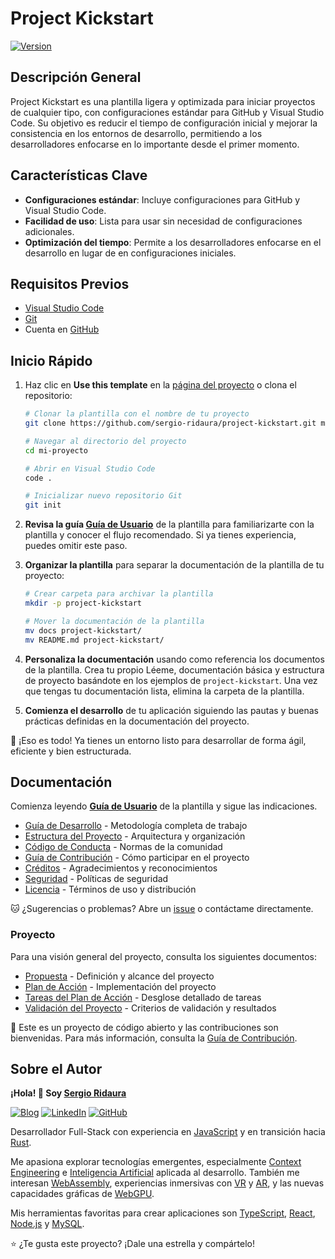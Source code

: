 # Project Kickstart

[![Version](https://img.shields.io/badge/version-0.9.0-blue.svg)]()

## Descripción General

Project Kickstart es una plantilla ligera y optimizada para iniciar proyectos de cualquier tipo, con configuraciones estándar para GitHub y Visual Studio Code. Su objetivo es reducir el tiempo de configuración inicial y mejorar la consistencia en los entornos de desarrollo, permitiendo a los desarrolladores enfocarse en lo importante desde el primer momento.

## Características Clave

- **Configuraciones estándar**: Incluye configuraciones para GitHub y Visual Studio Code.
- **Facilidad de uso**: Lista para usar sin necesidad de configuraciones adicionales.
- **Optimización del tiempo**: Permite a los desarrolladores enfocarse en el desarrollo en lugar de en configuraciones iniciales.

## Requisitos Previos

- [Visual Studio Code](https://code.visualstudio.com)
- [Git](https://git-scm.com)
- Cuenta en [GitHub](https://github.com)

## Inicio Rápido

1. Haz clic en **Use this template** en la [página del proyecto](https://github.com/sergio-ridaura/project-kickstart) o clona el repositorio:

   ```bash
   # Clonar la plantilla con el nombre de tu proyecto
   git clone https://github.com/sergio-ridaura/project-kickstart.git mi-proyecto

   # Navegar al directorio del proyecto
   cd mi-proyecto

   # Abrir en Visual Studio Code
   code .

   # Inicializar nuevo repositorio Git
   git init
   ```

2. **Revisa la guía [Guía de Usuario](docs/USER_GUIDE.md)** de la plantilla para familiarizarte con la plantilla y conocer el flujo recomendado. Si ya tienes experiencia, puedes omitir este paso.

3. **Organizar la plantilla** para separar la documentación de la plantilla de tu proyecto:

   ```bash
   # Crear carpeta para archivar la plantilla
   mkdir -p project-kickstart

   # Mover la documentación de la plantilla
   mv docs project-kickstart/
   mv README.md project-kickstart/
   ```

4. **Personaliza la documentación** usando como referencia los documentos de la plantilla. Crea tu propio Léeme, documentación básica y estructura de proyecto basándote en los ejemplos de `project-kickstart`. Una vez que tengas tu documentación lista, elimina la carpeta de la plantilla.

5. **Comienza el desarrollo** de tu aplicación siguiendo las pautas y buenas prácticas definidas en la documentación del proyecto.

🚀 ¡Eso es todo! Ya tienes un entorno listo para desarrollar de forma ágil, eficiente y bien estructurada.

## Documentación

Comienza leyendo **[Guía de Usuario](docs/USER_GUIDE.md)** de la plantilla y sigue las indicaciones.

- [Guía de Desarrollo](docs/DEVELOPMENT_GUIDE.md) - Metodología completa de trabajo
- [Estructura del Proyecto](docs/STRUCTURE.md) - Arquitectura y organización
- [Código de Conducta](docs/CODE_OF_CONDUCT.md) - Normas de la comunidad
- [Guía de Contribución](docs/CONTRIBUTING.md) - Cómo participar en el proyecto
- [Créditos](docs/CREDITS.md) - Agradecimientos y reconocimientos
- [Seguridad](docs/SECURITY.md) - Políticas de seguridad
- [Licencia](LICENSE) - Términos de uso y distribución

🐱 ¿Sugerencias o problemas? Abre un [issue](https://github.com/sergio-ridaura/project-kickstart/issues) o contáctame directamente.

### Proyecto

Para una visión general del proyecto, consulta los siguientes documentos:

- [Propuesta](docs/PROPOSAL.md) - Definición y alcance del proyecto
- [Plan de Acción](docs/ACTION_PLAN.md) - Implementación del proyecto
- [Tareas del Plan de Acción](docs/tasks) - Desglose detallado de tareas
- [Validación del Proyecto](docs/VALIDATION.md) - Criterios de validación y resultados

🤝 Este es un proyecto de código abierto y las contribuciones son bienvenidas. Para más información, consulta la [Guía de Contribución](docs/CONTRIBUTING.md).

## Sobre el Autor

**¡Hola! 👋 Soy [Sergio Ridaura](https://sergio-ridaura.github.io/sergio-ridaura/)**

[![Blog](https://img.shields.io/badge/Mi-Blog-orange)](https://sergio-ridaura.github.io/sergio-ridaura/) [![LinkedIn](https://img.shields.io/badge/Mi%20Perfil-LinkedIn-blue)](https://www.linkedin.com/in/sergio-ridaura/) [![GitHub](https://img.shields.io/badge/Mi-GitHub-black)](https://github.com/sergio-ridaura/)

Desarrollador Full-Stack con experiencia en [JavaScript](https://developer.mozilla.org/docs/Web/JavaScript) y en transición hacia [Rust](https://www.rust-lang.org).

Me apasiona explorar tecnologías emergentes, especialmente [Context Engineering](https://www.promptingguide.ai/guides/context-engineering-guide) e [Inteligencia Artificial](https://aws.amazon.com/what-is/artificial-intelligence) aplicada al desarrollo. También me interesan [WebAssembly](https://webassembly.org), experiencias inmersivas con [VR](https://www.oculus.com) y [AR](https://www.microsoft.com/hololens), y las nuevas capacidades gráficas de [WebGPU](https://www.w3.org/TR/webgpu).

Mis herramientas favoritas para crear aplicaciones son [TypeScript](https://www.typescriptlang.org), [React](https://react.dev), [Node.js](https://nodejs.org) y [MySQL](https://www.mysql.com).

⭐ ¿Te gusta este proyecto? ¡Dale una estrella y compártelo!
